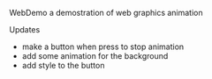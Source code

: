 WebDemo
a demostration of web graphics animation

Updates
* make a button when press to stop animation
* add some animation for the background
* add style to the button
